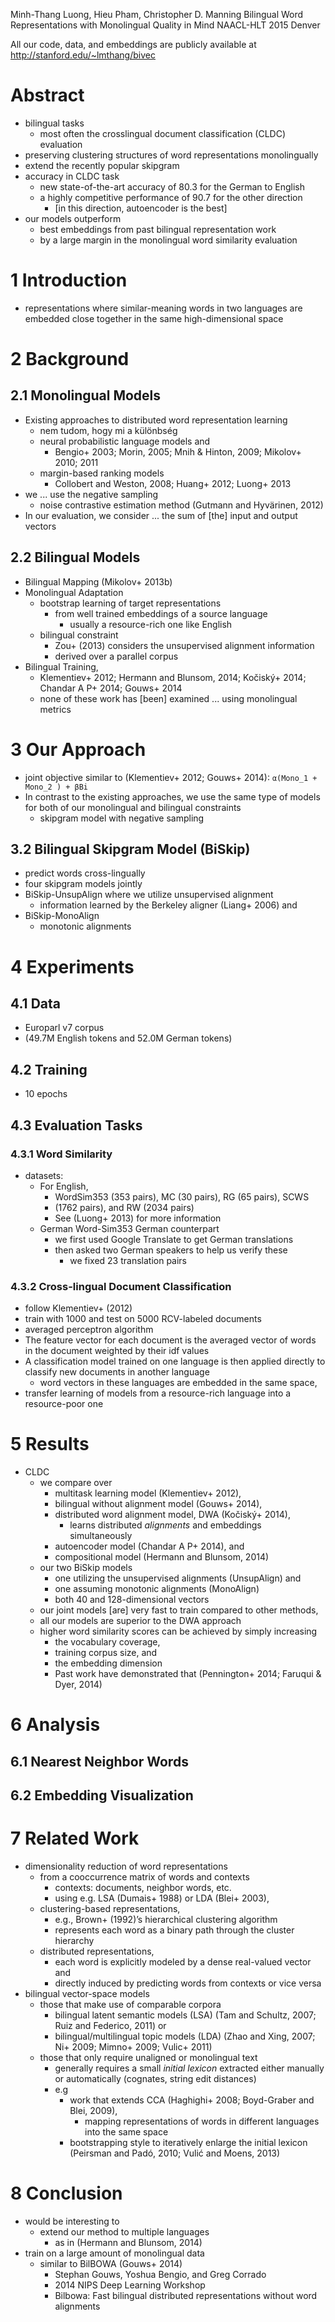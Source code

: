 Minh-Thang Luong, Hieu Pham, Christopher D. Manning
Bilingual Word Representations with Monolingual Quality in Mind
NAACL-HLT 2015 Denver

All our code, data, and embeddings are publicly available at
http://stanford.edu/~lmthang/bivec

# Abstract

* bilingual tasks
  * most often the crosslingual document classification (CLDC) evaluation
* preserving clustering structures of word representations monolingually
* extend the recently popular skipgram
* accuracy in CLDC task
  * new state-of-the-art accuracy of 80.3 for the German to English
  * a highly competitive performance of 90.7 for the other direction
    * [in this direction, autoencoder is the best]
* our models outperform
  * best embeddings from past bilingual representation work
  * by a large margin in the monolingual word similarity evaluation

# 1 Introduction

* representations where similar-meaning words in two languages are 
  embedded close together in the same high-dimensional space

# 2 Background

## 2.1 Monolingual Models

* Existing approaches to distributed word representation learning
  * nem tudom, hogy mi a különbség
  * neural probabilistic language models and
    * Bengio+ 2003; Morin, 2005; Mnih & Hinton, 2009; Mikolov+ 2010; 2011
  * margin-based ranking models
    * Collobert and Weston, 2008; Huang+ 2012; Luong+ 2013
* we ... use the negative sampling
  * noise contrastive estimation method (Gutmann and Hyvärinen, 2012)
* In our evaluation, we consider ... the sum of [the] input and output vectors

## 2.2 Bilingual Models

* Bilingual Mapping (Mikolov+ 2013b)
* Monolingual Adaptation
  * bootstrap learning of target representations
    * from well trained embeddings of a source language
      * usually a resource-rich one like English
  * bilingual constraint
    * Zou+ (2013) considers the unsupervised alignment information
    * derived over a parallel corpus
* Bilingual Training,
  * Klementiev+ 2012; Hermann and Blunsom, 2014; Kočiský+ 2014; 
    Chandar A P+ 2014; Gouws+ 2014
  * none of these work has [been] examined ... using monolingual metrics

# 3 Our Approach

* joint objective similar to (Klementiev+ 2012; Gouws+ 2014): 
  `α(Mono_1 + Mono_2 ) + βBi` 
* In contrast to the existing approaches, we use 
  the same type of models for both of our monolingual and bilingual constraints
  * skipgram model with negative sampling

## 3.2 Bilingual Skipgram Model (BiSkip)

* predict words cross-lingually
* four skipgram models jointly
* BiSkip-UnsupAlign where we utilize unsupervised alignment
  * information learned by the Berkeley aligner (Liang+ 2006) and
* BiSkip-MonoAlign
  * monotonic alignments

# 4 Experiments

## 4.1 Data

* Europarl v7 corpus
* (49.7M English tokens and 52.0M German tokens)

## 4.2 Training

* 10 epochs

## 4.3 Evaluation Tasks

### 4.3.1 Word Similarity

* datasets:
  * For English,
    * WordSim353 (353 pairs), MC (30 pairs), RG (65 pairs), SCWS
    * (1762 pairs), and RW (2034 pairs)
    * See (Luong+ 2013) for more information
  * German Word-Sim353 German counterpart
    * we first used Google Translate to get German translations
    * then asked two German speakers to help us verify these
      * we fixed 23 translation pairs

### 4.3.2 Cross-lingual Document Classification

* follow Klementiev+ (2012)
* train with 1000 and test on 5000 RCV-labeled documents
* averaged perceptron algorithm
* The feature vector for each document is the 
  averaged vector of words in the document weighted by their idf values
* A classification model trained on one language is then applied directly to
  classify new documents in another language
  * word vectors in these languages are embedded in the same space,
* transfer learning of models 
  from a resource-rich language into a resource-poor one

# 5 Results

* CLDC
  * we compare over
    * multitask learning model (Klementiev+ 2012),
    * bilingual without alignment model (Gouws+ 2014),
    * distributed word alignment model, DWA (Kočiský+ 2014),
      * learns distributed _alignments_ and embeddings simultaneously
    * autoencoder model (Chandar A P+ 2014), and
    * compositional model (Hermann and Blunsom, 2014)
  * our two BiSkip models
    * one utilizing the unsupervised alignments (UnsupAlign) and
    * one assuming monotonic alignments (MonoAlign)
    * both 40 and 128-dimensional vectors
  * our joint models [are] very fast to train compared to other methods,
  * all our models are superior to the DWA approach
  * higher word similarity scores can be achieved by simply increasing
    * the vocabulary coverage,
    * training corpus size, and
    * the embedding dimension
    * Past work have demonstrated that (Pennington+ 2014; Faruqui & Dyer, 2014)

# 6 Analysis

## 6.1 Nearest Neighbor Words
## 6.2 Embedding Visualization

# 7 Related Work

* dimensionality reduction of word representations
  * from a cooccurrence matrix of words and contexts
    * contexts: documents, neighbor words, etc.
    * using e.g. LSA (Dumais+ 1988) or LDA (Blei+ 2003),
  * clustering-based representations,
    * e.g., Brown+ (1992)’s hierarchical clustering algorithm
    * represents each word as a binary path through the cluster hierarchy
  * distributed representations,
    * each word is explicitly modeled by a dense real-valued vector and
    * directly induced by predicting words from contexts or vice versa
* bilingual vector-space models
  * those that make use of comparable corpora
    * bilingual latent semantic models (LSA)
      (Tam and Schultz, 2007; Ruiz and Federico, 2011) or
    * bilingual/multilingual topic models (LDA)
      (Zhao and Xing, 2007; Ni+ 2009; Mimno+ 2009; Vulic+ 2011)
  * those that only require unaligned or monolingual text
    * generally requires a small _initial lexicon_
      extracted either manually or 
      automatically (cognates, string edit distances)
    * e.g
      * work that extends CCA (Haghighi+ 2008; Boyd-Graber and Blei, 2009),
        * mapping representations of words in different languages 
          into the same space
      * bootstrapping style to iteratively enlarge the initial lexicon
        (Peirsman and Padó, 2010; Vulić and Moens, 2013)

# 8 Conclusion

* would be interesting to
  * extend our method to multiple languages
    * as in (Hermann and Blunsom, 2014)
* train on a large amount of monolingual data
    * similar to BilBOWA (Gouws+ 2014)
      * Stephan Gouws, Yoshua Bengio, and Greg Corrado
      * 2014 NIPS Deep Learning Workshop
      * Bilbowa: Fast bilingual distributed representations 
        without word alignments
